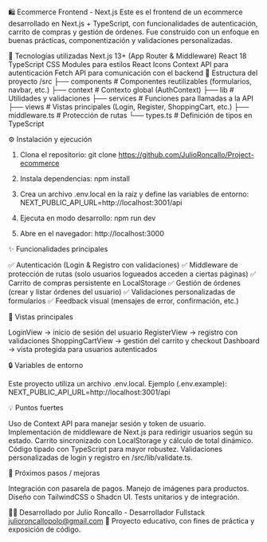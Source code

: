 🛍️ Ecommerce Frontend - Next.js
Este es el frontend de un ecommerce desarrollado en Next.js + TypeScript, con funcionalidades de autenticación, carrito de compras y gestión de órdenes. Fue construido con un enfoque en buenas prácticas, componentización y validaciones personalizadas.

🚀 Tecnologías utilizadas
Next.js 13+ (App Router & Middleware)
React 18
TypeScript
CSS Modules para estilos
React Icons
Context API para autenticación
Fetch API para comunicación con el backend
📂 Estructura del proyecto
/src
 ├── components       # Componentes reutilizables (formularios, navbar, etc.)
 ├── context          # Contexto global (AuthContext)
 ├── lib              # Utilidades y validaciones
 ├── services         # Funciones para llamadas a la API
 ├── views            # Vistas principales (Login, Register, ShoppingCart, etc.)
 ├── middleware.ts    # Protección de rutas
 └── types.ts         # Definición de tipos en TypeScript

⚙️ Instalación y ejecución

1. Clona el repositorio:
git clone https://github.com/JulioRoncallo/Project-ecommerce

2. Instala dependencias:
npm install

3. Crea un archivo .env.local en la raíz y define las variables de entorno:
NEXT_PUBLIC_API_URL=http://localhost:3001/api

4. Ejecuta en modo desarrollo:
npm run dev

5. Abre en el navegador:
http://localhost:3000

✨ Funcionalidades principales

✅ Autenticación (Login & Registro con validaciones)
✅ Middleware de protección de rutas (solo usuarios logueados acceden a ciertas páginas)
✅ Carrito de compras persistente en LocalStorage
✅ Gestión de órdenes (crear y listar órdenes del usuario)
✅ Validaciones personalizadas de formularios
✅ Feedback visual (mensajes de error, confirmación, etc.)

📸 Vistas principales

LoginView → inicio de sesión del usuario
RegisterView → registro con validaciones
ShoppingCartView → gestión del carrito y checkout
Dashboard → vista protegida para usuarios autenticados

🔒 Variables de entorno

Este proyecto utiliza un archivo .env.local.
Ejemplo (.env.example):
NEXT_PUBLIC_API_URL=http://localhost:3001/api

💡 Puntos fuertes

Uso de Context API para manejar sesión y token de usuario.
Implementación de middleware de Next.js para redirigir usuarios según su estado.
Carrito sincronizado con LocalStorage y cálculo de total dinámico.
Código tipado con TypeScript para mayor robustez.
Validaciones personalizadas de login y registro en /src/lib/validate.ts.

🚀 Próximos pasos / mejoras

 Integración con pasarela de pagos.
 Manejo de imágenes para productos.
 Diseño con TailwindCSS o Shadcn UI.
 Tests unitarios y de integración.

👨‍💻 Desarrollado por Julio Roncallo - Desarrollador Fullstack
    julioroncallopolo@gmail.com
📌 Proyecto educativo, con fines de práctica y exposición de código.
